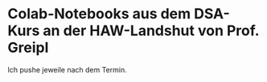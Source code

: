 #  Colab-Notebooks aus dem DSA-Kurs an der HAW-Landshut von Prof. Greipl

Ich pushe jeweile nach dem Termin.
